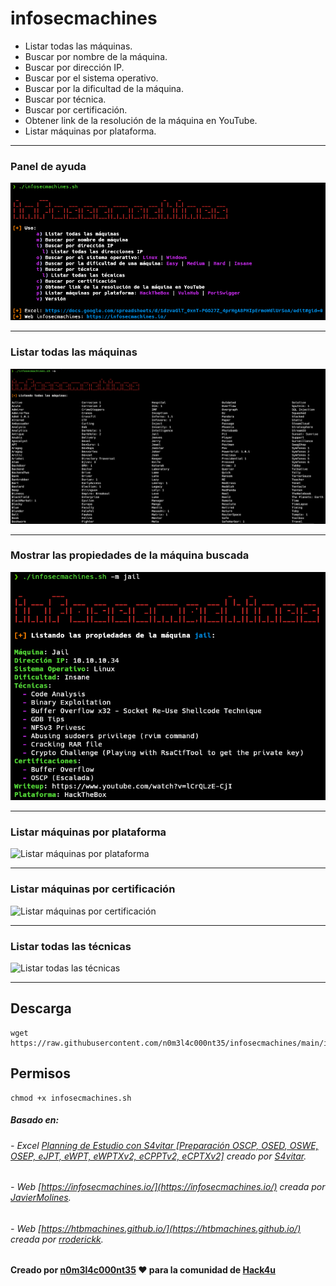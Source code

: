 # infosecmachines

- Listar todas las máquinas.
- Buscar por nombre de la máquina.
- Buscar por dirección IP.
- Buscar por el sistema operativo.
- Buscar por la dificultad de la máquina.
- Buscar por técnica.
- Buscar por certificación.
- Obtener link de la resolución de la máquina en YouTube.
- Listar máquinas por plataforma.

---

### Panel de ayuda
<img title="Panel de ayuda" alt="Panel de ayuda" src="/images/infosecmachines.png">

---
### Listar todas las máquinas
<img title="Listar todas las máquinas" alt="Todas las máquinas" src="/images/listar_todas_las_maquinas.png">

---
### Mostrar las propiedades de la máquina buscada
<img title="Propiedades de una máquina" alt="Propiedades de una máquina" src="/images/maquina_buscada.png">

---
### Listar máquinas por plataforma
<img title="Listar máquinas por plataforma" alt="Listar máquinas por plataforma" src="/images/platform.png">

---
### Listar máquinas por certificación
<img title="Listar máquinas por certificación" alt="Listar máquinas por certificación" src="/images/certification.png">

---
### Listar todas las técnicas
<img title="Listar todas las técnicas" alt="Listar todas las técnicas" src="/images/list_techniques.png">

---

## Descarga

```shell
wget https://raw.githubusercontent.com/n0m3l4c000nt35/infosecmachines/main/infosecmachines.sh
```

## Permisos

```shell
chmod +x infosecmachines.sh
```

##### Basado en:
###### - Excel [Planning de Estudio con S4vitar [Preparación OSCP, OSED, OSWE, OSEP, eJPT, eWPT, eWPTXv2, eCPPTv2, eCPTXv2]](https://docs.google.com/spreadsheets/d/1dzvaGlT_0xnT-PGO27Z_4prHgA8PHIpErmoWdlUrSoA/edit#gid=0) creado por [S4vitar](https://github.com/s4vitar).
###### - Web [https://infosecmachines.io/](https://infosecmachines.io/) creada por [JavierMolines](https://github.com/JavierMolines/).
###### - Web [https://htbmachines.github.io/](https://htbmachines.github.io/) creada por [rroderickk](https://github.com/rroderickk).

#### Creado por [n0m3l4c000nt35](https://github.com/n0m3l4c000nt35) ♥ para la comunidad de [Hack4u](https://hack4u.io/)
